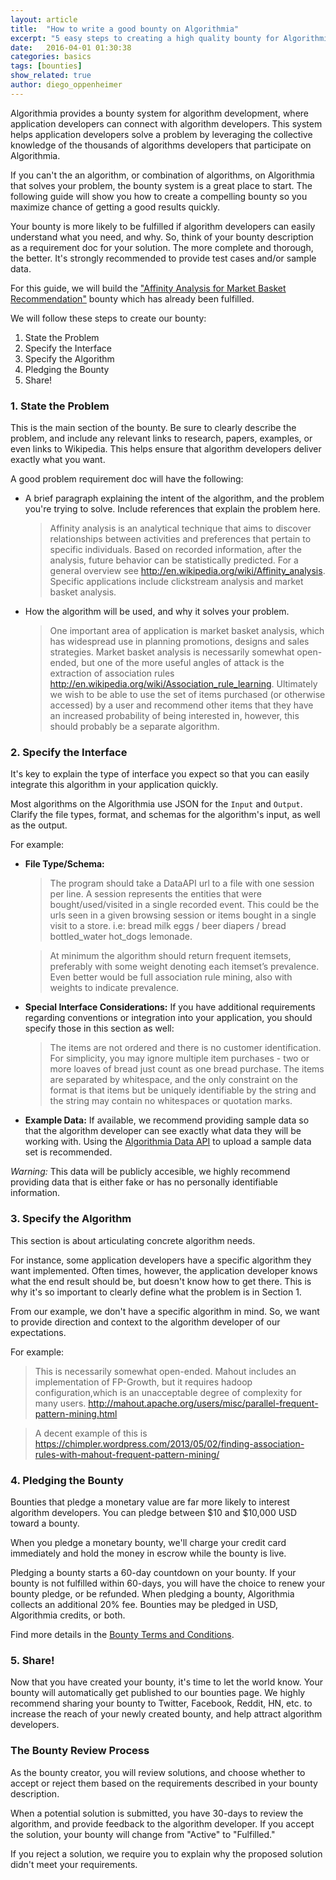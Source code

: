 ```yaml
---
layout: article
title:  "How to write a good bounty on Algorithmia"
excerpt: "5 easy steps to creating a high quality bounty for Algorithmia"
date:   2016-04-01 01:30:38
categories: basics 
tags: [bounties]
show_related: true
author: diego_oppenheimer
---
```

Algorithmia provides a bounty system for algorithm development, where application developers can connect with algorithm developers. This system helps application developers solve a problem by leveraging the collective knowledge of the thousands of algorithms developers that participate on Algorithmia.

If you can't the an algorithm, or combination of algorithms, on Algorithmia that solves your problem, the bounty system is a great place to start. The following guide will show you how to create a compelling bounty so you maximize chance of getting a good results quickly. 

Your bounty is more likely to be fulfilled if algorithm developers can easily understand what you need, and why. So, think of your bounty description as a requirement doc for your solution. The more complete and thorough, the better. It's strongly recommended to provide test cases and/or sample data.

For this guide, we will build the ["Affinity Analysis for Market Basket Recommendation"](https://algorithmia.com/bounties/32) bounty which has already been fulfilled.

We will follow these steps to create our bounty:

1. State the Problem
2. Specify the Interface
3. Specify the Algorithm
4. Pledging the Bounty
5. Share!

### 1. State the Problem
This is the main section of the bounty. Be sure to clearly describe the problem, and include any relevant links to research, papers, examples, or even links to Wikipedia. This helps ensure that algorithm developers deliver exactly what you want.

A good problem requirement doc will have the following:

* A brief paragraph explaining the intent of the algorithm, and the problem you're trying to solve. Include references that explain the problem here.

    >Affinity analysis is an analytical technique that aims to discover relationships between activities and preferences that pertain to specific individuals. Based on recorded information, after the analysis, future behavior can be statistically predicted. For a general overview see http://en.wikipedia.org/wiki/Affinity_analysis. Specific applications include clickstream analysis and market basket analysis.

- How the algorithm will be used, and why it solves your problem.

    >One important area of application is market basket analysis, which has widespread use in planning promotions, designs and sales strategies. Market basket analysis is necessarily somewhat open-ended, but one of the more useful angles of attack is the extraction of association rules http://en.wikipedia.org/wiki/Association_rule_learning. Ultimately we wish to be able to use the set of items purchased (or otherwise accessed) by a user and recommend other items that they have an increased probability of being interested in, however, this should probably be a separate algorithm.
    
### 2. Specify the Interface
It's key to explain the type of interface you expect so that you can easily integrate this algorithm in your application quickly.

Most algorithms on the Algorithmia use JSON for the ```Input``` and ```Output```. Clarify the file types, format, and schemas for the algorithm's input, as well as the output.

For example:

- **File Type/Schema:**

    >The program should take a DataAPI url to a file with one session per line. A session represents the entities that were bought/used/visited in a single recorded event. This could be the urls seen in a given browsing session or items bought in a single visit to a store. i.e: bread milk eggs / beer diapers / bread bottled_water hot_dogs lemonade.

    >At minimum the algorithm should return frequent itemsets, preferably with some weight denoting each itemset’s prevalence. Even better would be full association rule mining, also with weights to indicate prevalence.

- **Special Interface Considerations:** If you have additional requirements regarding conventions or integration into your application, you should specify those in this section as well:

    >The items are not ordered and there is no customer identification. For simplicity, you may ignore multiple item purchases - two or more loaves of bread just count as one bread purchase. The items are separated by whitespace, and the only constraint on the format is that items but be uniquely identifiable by the string and the string may contain no whitespaces or quotation marks.

- **Example Data:** If available, we recommend providing sample data so that the algorithm developer can see exactly what data they will be working with. Using the [Algorithmia Data API](http://docs.algorithmia.com/#the-data-api) to upload a sample data set is recommended.

*Warning:* This data will be publicly accesible, we highly recommend providing data that is either fake or has no personally identifiable information. 

### 3. Specify the Algorithm
This section is about articulating concrete algorithm needs. 

For instance, some application developers have a specific algorithm they want implemented. Often times, however, the application developer knows what the end result should be, but doesn't know how to get there. This is why it's so important to clearly define what the problem is in Section 1.

From our example, we don't have a specific algorithm in mind. So, we want to provide direction and context to the algorithm developer of our expectations.

For example:

>This is necessarily somewhat open-ended. Mahout includes an implementation of FP-Growth, but it requires hadoop configuration,which is an unacceptable degree of complexity for many users. http://mahout.apache.org/users/misc/parallel-frequent-pattern-mining.html

>A decent example of this is https://chimpler.wordpress.com/2013/05/02/finding-association-rules-with-mahout-frequent-pattern-mining/

### 4. Pledging the Bounty
Bounties that pledge a monetary value are far more likely to interest algorithm developers. You can pledge between $10 and $10,000 USD toward a bounty. 

When you pledge a monetary bounty, we'll charge your credit card immediately and hold the money in escrow while the bounty is live. 

Pledging a bounty starts a 60-day countdown on your bounty. If your bounty is not fulfilled within 60-days, you will have the choice to renew your bounty pledge, or be refunded. When pledging a bounty, Algorithmia collects an additional 20% fee. Bounties may be pledged in USD, Algorithmia credits, or both.

Find more details in the [Bounty Terms and Conditions](https://algorithmia.com/bounty_terms). 

### 5. Share!
Now that you have created your bounty, it's time to let the world know. Your bounty will automatically get published to our bounties page. We highly recommend sharing your bounty to Twitter, Facebook, Reddit, HN, etc. to increase the reach of your newly created bounty, and help attract algorithm developers.

### The Bounty Review Process
As the bounty creator, you will review solutions, and choose whether to accept or reject them based on the requirements described in your bounty description.

When a potential solution is submitted, you have 30-days to review the algorithm, and provide feedback to the algorithm developer. If you accept the solution, your bounty will change from "Active" to "Fulfilled."

If you reject a solution, we require you to explain why the proposed solution didn't meet your requirements.



